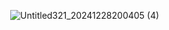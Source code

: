                  ![Untitled321_20241228200405 (4)](https://github.com/user-attachments/assets/df229c42-1ec8-4cdc-84f0-2bc02b807f02)
<!---!
mulloily/mulloily is a ✨ special ✨ repository because its `README.md` (this file) appears on your GitHub profile.
You can click the Preview link to take a look at your changes.
--->
